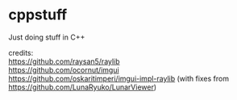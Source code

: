# cppstuff

Just doing stuff in C++

credits: \
https://github.com/raysan5/raylib \
https://github.com/ocornut/imgui \
https://github.com/oskaritimperi/imgui-impl-raylib (with fixes from https://github.com/LunaRyuko/LunarViewer)
